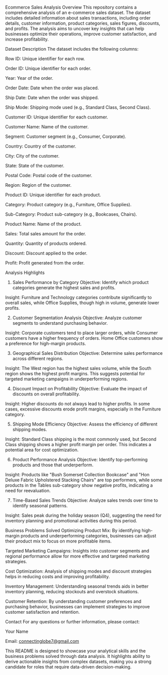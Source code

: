 Ecommerce Sales Analysis
Overview
This repository contains a comprehensive analysis of an e-commerce sales dataset. The dataset includes detailed information about sales transactions, including order details, customer information, product categories, sales figures, discounts, and profits. The analysis aims to uncover key insights that can help businesses optimize their operations, improve customer satisfaction, and increase profitability.

Dataset Description
The dataset includes the following columns:

Row ID: Unique identifier for each row.

Order ID: Unique identifier for each order.

Year: Year of the order.

Order Date: Date when the order was placed.

Ship Date: Date when the order was shipped.

Ship Mode: Shipping mode used (e.g., Standard Class, Second Class).

Customer ID: Unique identifier for each customer.

Customer Name: Name of the customer.

Segment: Customer segment (e.g., Consumer, Corporate).

Country: Country of the customer.

City: City of the customer.

State: State of the customer.

Postal Code: Postal code of the customer.

Region: Region of the customer.

Product ID: Unique identifier for each product.

Category: Product category (e.g., Furniture, Office Supplies).

Sub-Category: Product sub-category (e.g., Bookcases, Chairs).

Product Name: Name of the product.

Sales: Total sales amount for the order.

Quantity: Quantity of products ordered.

Discount: Discount applied to the order.

Profit: Profit generated from the order.

Analysis Highlights
1. Sales Performance by Category
Objective: Identify which product categories generate the highest sales and profits.

Insight: Furniture and Technology categories contribute significantly to overall sales, while Office Supplies, though high in volume, generate lower profits.

2. Customer Segmentation Analysis
Objective: Analyze customer segments to understand purchasing behavior.

Insight: Corporate customers tend to place larger orders, while Consumer customers have a higher frequency of orders. Home Office customers show a preference for high-margin products.

3. Geographical Sales Distribution
Objective: Determine sales performance across different regions.

Insight: The West region has the highest sales volume, while the South region shows the highest profit margins. This suggests potential for targeted marketing campaigns in underperforming regions.

4. Discount Impact on Profitability
Objective: Evaluate the impact of discounts on overall profitability.

Insight: Higher discounts do not always lead to higher profits. In some cases, excessive discounts erode profit margins, especially in the Furniture category.

5. Shipping Mode Efficiency
Objective: Assess the efficiency of different shipping modes.

Insight: Standard Class shipping is the most commonly used, but Second Class shipping shows a higher profit margin per order. This indicates a potential area for cost optimization.

6. Product Performance Analysis
Objective: Identify top-performing products and those that underperform.

Insight: Products like "Bush Somerset Collection Bookcase" and "Hon Deluxe Fabric Upholstered Stacking Chairs" are top performers, while some products in the Tables sub-category show negative profits, indicating a need for reevaluation.

7. Time-Based Sales Trends
Objective: Analyze sales trends over time to identify seasonal patterns.

Insight: Sales peak during the holiday season (Q4), suggesting the need for inventory planning and promotional activities during this period.

Business Problems Solved
Optimizing Product Mix: By identifying high-margin products and underperforming categories, businesses can adjust their product mix to focus on more profitable items.

Targeted Marketing Campaigns: Insights into customer segments and regional performance allow for more effective and targeted marketing strategies.

Cost Optimization: Analysis of shipping modes and discount strategies helps in reducing costs and improving profitability.

Inventory Management: Understanding seasonal trends aids in better inventory planning, reducing stockouts and overstock situations.

Customer Retention: By understanding customer preferences and purchasing behavior, businesses can implement strategies to improve customer satisfaction and retention.

Contact
For any questions or further information, please contact:

Your Name

Email: connectinglobe7@gmail.com



This README is designed to showcase your analytical skills and the business problems solved through data analysis. It highlights ability to derive actionable insights from complex datasets, making you a strong candidate for roles that require data-driven decision-making.
